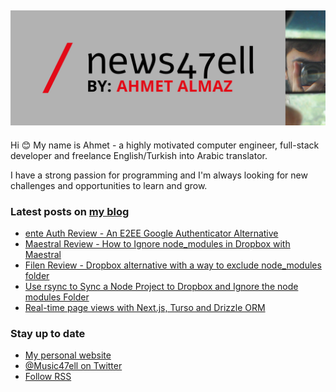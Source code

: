 ## [![Music47ell header](https://github.com/Music47ell/Music47ell/blob/main/assets/github-header.png)](https://www.news47ell.com)

Hi 😊 My name is Ahmet - a highly motivated computer engineer, full-stack developer and freelance English/Turkish into Arabic translator.

I have a strong passion for programming and I'm always looking for new challenges and opportunities to learn and grow.

### Latest posts on [my blog](https://www.news47ell.com)

<!-- BLOG-POST-LIST:START -->
- [ente Auth Review - An E2EE Google Authenticator Alternative](https://www.news47ell.com/blog/ente-authenticator-review-e2ee-google-authenticator-alternative/)
- [Maestral Review - How to Ignore node_modules in Dropbox with Maestral](https://www.news47ell.com/blog/maestral-review-exclude-node-modules-dropbox-mignore-gitignore/)
- [Filen Review - Dropbox alternative with a way to exclude node_modules folder](https://www.news47ell.com/blog/filen-review-dropbox-alternative-exclude-node-modules-sync/)
- [Use rsync to Sync a Node Project to Dropbox and Ignore the node modules Folder](https://www.news47ell.com/blog/sync-node-project-ignore-node-modules-rsync-bash-script/)
- [Real-time page views with Next.js, Turso and Drizzle ORM](https://www.news47ell.com/blog/page-views-nextjs-turso-drizzle-orm/)
<!-- BLOG-POST-LIST:END -->

### Stay up to date

- [My personal website](https://news47ell.com/)
- [@Music47ell on Twitter](https://twitter.com/Music47ell)
- [Follow RSS](https://www.news47ell.com/feed.xml)